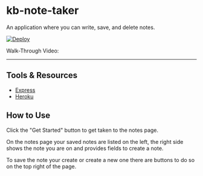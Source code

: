 # kb-note-taker

An application where you can write, save, and delete notes.

[![Deploy](https://www.herokucdn.com/deploy/button.svg)](https://kb-note-taker.herokuapp.com/)

Walk-Through Video:

-----

## Tools & Resources

* [Express](https://expressjs.com/)
* [Heroku](https://www.heroku.com/)

## How to Use

Click the "Get Started" button to get taken to the notes page. 

On the notes page your saved notes are listed on the left, the right side shows the note you are on and provides fields to create a note.

To save the note your create or create a new one there are buttons to do so on the top right of the page.